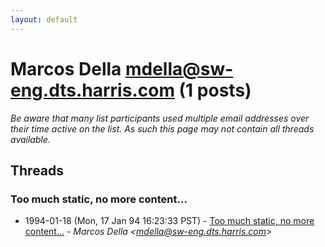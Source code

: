 ```yaml
---
layout: default
---
```


# Marcos Della <mdella@sw-eng.dts.harris.com> (1 posts)

_Be aware that many list participants used multiple email addresses over their time active on the list. As such this page may not contain all threads available._

## Threads

### Too much static, no more content...
+ 1994-01-18 (Mon, 17 Jan 94 16:23:33 PST) - [Too much static, no more content...](/archive/1994/01/57418cf20b4f0fff828a302a9a6248a3cc215cd45cafb4922cbb6b661e65617e) - _Marcos Della \<mdella@sw-eng.dts.harris.com\>_

